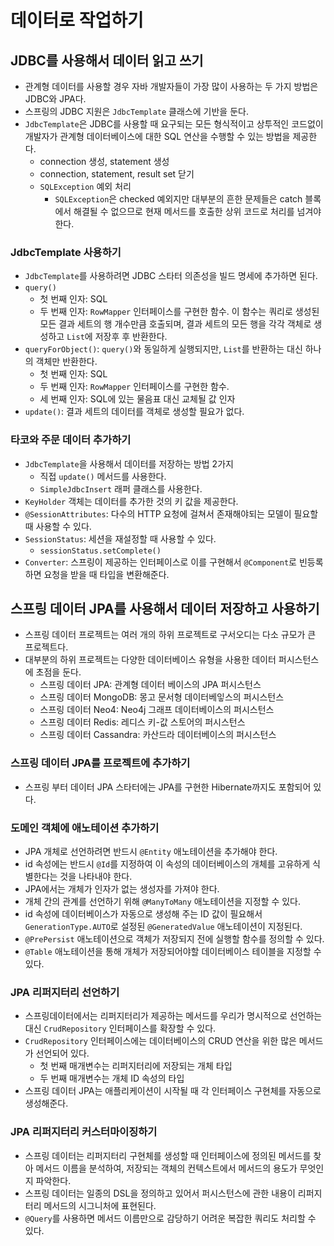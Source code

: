 # 데이터로 작업하기

## JDBC를 사용해서 데이터 읽고 쓰기

- 관계형 데이터를 사용할 경우 자바 개발자들이 가장 많이 사용하는 두 가지 방법은 JDBC와 JPA다.
- 스프링의 JDBC 지원은 `JdbcTemplate` 클래스에 기반을 둔다.
- `JdbcTemplate`은 JDBC를 사용할 때 요구되는 모든 형식적이고 상투적인 코드없이 개발자가 관계형 데이터베이스에 대한 SQL 연산을 수행할 수 있는 방법을 제공한다.
	- connection 생성, statement 생성
	- connection, statement, result set 닫기
	- `SQLException` 예외 처리
		- `SQLException`은 checked 예외지만 대부분의 흔한 문제들은 catch 블록에서 해결될 수 없으므로 현재 메서드를 호출한 상위 코드로 처리를 넘겨야 한다.

### JdbcTemplate 사용하기

- `JdbcTemplate`를 사용하려면 JDBC 스타터 의존성을 빌드 명세에 추가하면 된다.
- `query()`
	- 첫 번째 인자: SQL
	- 두 번째 인자: `RowMapper` 인터페이스를 구현한 함수. 이 함수는 쿼리로 생성된 모든 결과 세트의 행 개수만큼 호출되며, 결과 세트의 모든 행을 각각 객체로 생성하고 `List`에 저장후 후 반환한다.
- `queryForObject()`: `query()`와 동일하게 실행되지만, `List`를 반환하는 대신 하나의 객체만 반환한다.
	- 첫 번째 인자: SQL
	- 두 번째 인자: `RowMapper` 인터페이스를 구현한 함수.
	- 세 번째 인자: SQL에 있는 물음표 대신 교체될 값 인자
- `update()`: 결과 세트의 데이터를 객체로 생성할 필요가 없다.

### 타코와 주문 데이터 추가하기

- `JdbcTemplate`을 사용해서 데이터를 저장하는 방법 2가지
	- 직접 `update()` 메서드를 사용한다.
	- `SimpleJdbcInsert` 래퍼 클래스를 사용한다.
- `KeyHolder` 객체는 데이터를 추가한 것의 키 값을 제공한다.
- `@SessionAttributes`: 다수의 HTTP 요청에 걸쳐서 존재해야되는 모델이 필요할 때 사용할 수 있다.
- `SessionStatus`: 세션을 재설정할 때 사용할 수 있다.
	- `sessionStatus.setComplete()`
- `Converter`: 스프링이 제공하는 인터페이스로 이를 구현해서 `@Component`로 빈등록하면 요청을 받을 때 타입을 변환해준다.

## 스프링 데이터 JPA를 사용해서 데이터 저장하고 사용하기

- 스프링 데이터 프로젝트는 여러 개의 하위 프로젝트로 구서오디는 다소 규모가 큰 프로젝트다.
- 대부분의 하위 프로젝트는 다양한 데이터베이스 유형을 사용한 데이터 퍼시스턴스에 초점을 둔다.
	- 스프링 데이터 JPA: 관계형 데이터 베이스의 JPA 퍼시스턴스
	- 스프링 데이터 MongoDB: 몽고 문서형 데이터베잏스의 퍼시스턴스
	- 스프링 데이터 Neo4: Neo4j 그래프 데이터베이스의 퍼시스턴스
	- 스프링 데이터 Redis: 레디스 키-값 스토어의 퍼시스턴스
	- 스프링 데이터 Cassandra: 카산드라 데이터베이스의 퍼시스턴스

### 스프링 데이터 JPA를 프로젝트에 추가하기

- 스프링 부터 데이터 JPA 스타터에는 JPA를 구현한 Hibernate까지도 포함되어 있다.

### 도메인 객체에 애노테이션 추가하기

- JPA 개체로 선언하려면 반드시 `@Entity` 애노테이션을 추가해야 한다.
- id 속성에는 반드시 `@Id`를 지정하여 이 속성의 데이터베이스의 개체를 고유하게 식별한다는 것을 나타내야 한다.
- JPA에서는 개체가 인자가 없는 생성자를 가져야 한다.
- 개체 간의 관계를 선언하기 위해 `@ManyToMany` 애노테이션을 지정할 수 있다.
- id 속성에 데이터베이스가 자동으로 생성해 주는 ID 값이 필요해서 `GenerationType.AUTO`로 설정된 `@GeneratedValue` 애노테이션이 지정된다.
- `@PrePersist` 애노테이션으로 객체가 저장되지 전에 실행할 함수를 정의할 수 있다.
- `@Table` 애노테이션을 통해 개체가 저장되어야할 데이터베이스 테이블을 지정할 수 있다.

### JPA 리퍼지터리 선언하기

- 스프링데이터에서는 리퍼지터리가 제공하는 메서드를 우리가 명시적으로 선언하는대신 `CrudRepository` 인터페이스를 확장할 수 있다.
- `CrudRepository` 인터페이스에는 데이터베이스의 CRUD 연산을 위한 많은 메서드가 선언되어 있다.
	- 첫 번째 매개변수는 리퍼지터리에 저장되는 개체 타입
	- 두 번째 매개변수는 개체 ID 속성의 타입
- 스프링 데이터 JPA는 애플리케이션이 시작될 때 각 인터페이스 구현체를 자동으로 생성해준다.

### JPA 리퍼지터리 커스터마이징하기

- 스프링 데이터는 리퍼지터리 구현체를 생성할 때 인터페이스에 정의된 메서드를 찾아 메서드 이름을 분석하여, 저장되는 객체의 컨텍스트에서 메서드의 용도가 무엇인지 파악한다.
- 스프링 데이터는 일종의 DSL을 정의하고 있어서 퍼시스턴스에 관한 내용이 리퍼지터리 메서드의 시그니처에 표현된다.
- `@Query`를 사용하면 메서드 이름만으로 감당하기 어려운 복잡한 쿼리도 처리할 수 있다.
